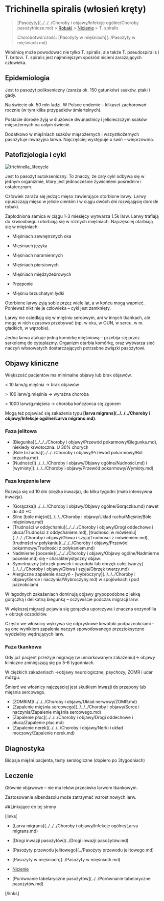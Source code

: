 # Trichinella spiralis (włosień kręty)

> [Pasożyty](../../../Choroby i objawy/Infekcje ogólne/Choroby pasożytnicze.md) > [Robaki](./Robaki.md) > [Nicienie](./Nicienie.md) > T. spiralis
>
> Chorobotwórczość: [Pasożyty w mięśniach](../Pasożyty w mięśniach.md)



Włośnicę może powodować nie tylko T. spiralis, ale także T. pseudospiralis i T. britovi. T. spiralis jest najmniejszym spośród nicieni zarażających człowieka.



## Epidemiologia

Jest to pasożyt polikseniczny (zaraża ok. 150 gatunków) ssaków, ptaki i gady.

Na świecie ok. 50 mln ludzi. W Polsce endemie – kilkaset zachorowań rocznie (w tym kilka przypadków śmiertelnych).

Postacie dorosłe żyją w śluzówce dwunastnicy i jelicieczczym ssaków mięsożernych na całym świecie.

Dodatkowo w mięśniach ssaków mięsożernych i wszystkożernych pasożytuje inwazyjna larwa. Najczęściej występuje u świń – wieprzowina.



## Patofizjologia i cykl

![trichinella_lifecycle](img/1_trichinella_lifecycle.gif)

Jest to pasożyt autokseniczny. To znaczy, że cały cykl odbywa się w jednym organizmie, który jest jednocześnie żywicielem pośrednim i ostatecznym.

Człowiek zaraża się jedząc mięso zawierające otorbione larwy. Larwy opuszczają mięso w jelicie cienkim i w ciągu dwóch dni rozwijająsię dorosłe robaki.

Zapłodniona samica w ciągu 1-3 miesięcy wytwarza 1.5k larw. Larwy trafiają do krwioobiegu i otorbiają się w różnych mięśniach. Najczęściej otarbiają się w mięśniach:

- Mięśniach zewnętrznych oka

- Mięśniach języka

- Mięśniach naramiennych

- Mięśniach piersiowych

- Mięśniach międzyżebrowych

- Przeponie

- Mięśniu brzuchatym łydki

Otorbione larwy żyją sobie przez wiele lat, a w końcu mogą wapnieć. Ponieważ nikt nie je człowieka – cykl jest zamknięty.

Larwy nie osiedlają się w mięśniu sercowym, ani w innych tkankach, ale mogą w nich czasowo przebywać (np. w oku, w OUN, w sercu, w m. gładkich, w wątrobie). 

Jedna larwa atakuje jedną komórkę mięśniową – przebija się przez sarkolemę do cytoplazmy. Organizm otarbia komórkę, oraz wytwarza sieć naczyń włosowatych dostarczających potrzebne związki pasożytowi.



## Objawy kliniczne

Większość pacjentów ma minimalne objawy lub brak objawów.

< 10 larw/g.mięśnia → brak objawów

\> 100 larw/g.mięśnia → wyraźna choroba

\> 1000 larw/g.mięśnia → choroba kończonca się zgonem

Mogą też pojawiać się zakażenia typu **[larva migrans](../../../Choroby i objawy/Infekcje ogólne/Larva migrans.md)**.



### Faza jelitowa

- [Biegunka](../../../Choroby i objawy/Przewód pokarmowy/Biegunka.md), niekiedy krwotoczna. U 30% chorych
- [Bóle brzucha](../../../Choroby i objawy/Przewód pokarmowy/Ból brzucha.md)
- [Nudności](../../../Choroby i objawy/Objawy ogólne/Nudności.md) i [wymioty](../../../Choroby i objawy/Przewód pokarmowy/Wymioty.md)





### Faza krążenia larw

Rozwija się od 10 dni (ciężka inwazja), do kilku tygodni (mało intensywna inwazja).

- [Gorączka](../../../Choroby i objawy/Objawy ogólne/Gorączka.md) nawet do 40 *C
- Silne [bóle mięśni](../../../Choroby i objawy/Układ ruchu/Mięśnie/Bóle mięśniowe.md)
- [Trudności w oddychaniu](../../../Choroby i objawy/Drogi oddechowe i płuca/Trudności z oddychaniem.md), [trudności w mówieniu](../../../Choroby i objawy/Głowa i szyja/Trudności z mówieniem.md), [trudności w połykaniu](../../../Choroby i objawy/Przewód pokarmowy/Trudności z połykaniem.md)
- Nadmierne [pocenie](../../../Choroby i objawy/Objawy ogólne/Nadmierne pocenie.md) się – charakterystyczny objaw.
- Symetryczny [obrzęk powiek i oczodołu lub obrzęk całej twarzy](../../../Choroby i objawy/Głowa i szyja/Obrzęk twarzy.md)
- Alergiczne zapalenie naczyń - [wybroczyny](../../../Choroby i objawy/Serce i naczynia/Wybroczyny.md) w spojówkach i pod paznokciami

W łagodnych zakażeniach dominują objawy grypopodobne z lekką gorączką i delikatną biegunką – oczywiście podczas migracji larw.

W większej migracji pojawia się gorączka uporczywa i znaczna eozynofilia + obrzęk oczodołów.

Często we włośnicy wykrywa się odpryskowe krwotoki podpaznokciami – są one wynikiem zapalenia naczyń spowodowanego przeztoksyczne wydzieliny wędrujących larw.



### Faza tkankowa

Gdy już pacjent przeżyje migrację (w umiarkowanym zakażeniu)→ objawy kliniczne zmniejszają się po 5-6 tygodniach.

W ciężkich zakażeniach →objawy neurologiczne, psychozy, ZOMR i udar mózgu.

Śmierć we włośnicy najczęściej jest skutkiem inwazji do przepony lub mięśnia sercowego.

- [ZOMRiM](../../../Choroby i objawy/Układ nerwowy/ZOMR.md)
- [Zapalenie mięśnia sercowego](../../../Choroby i objawy/Serce i naczynia/Zapalenie mięśnia sercowego.md)
- [Zapalenie płuc](../../../Choroby i objawy/Drogi oddechowe i płuca/Zapalenie płuc.md)
- [Zapalenie nerek](../../../Choroby i objawy/Nerki i układ moczowy/Zapalenie nerek.md)



## Diagnostyka

Biopsja mięśni pacjenta, testy serologiczne (dopiero po 3tygodniach)



## Leczenie

Głównie objawowe – nie ma leków przeciwko larwom tkankowym.

Zastosowanie albendazolu może zatrzymać wzrost nowych larw.



##Linkujące do tej strony

[links]

- [Larva migrans](../../../Choroby i objawy/Infekcje ogólne/Larva migrans.md)

- [Drogi inwazji pasożytów](../Drogi inwazji pasożytów.md)

- [Pasożyty przewodu jelitowego](../Pasożyty przewodu jelitowego.md)

- [Pasożyty w mięśniach](../Pasożyty w mięśniach.md)

- [Nicienie](./Nicienie.md)

- [Porównanie tabelaryczne pasożytów](../../Porównanie tabelaryczne pasożytów.md)


[/links]

